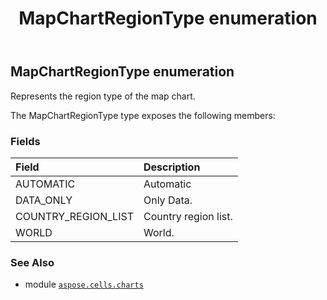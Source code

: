 ﻿---
title: MapChartRegionType enumeration
second_title: Aspose.Cells for Python via .NET API References
description: 
type: docs
weight: 570
url: /aspose.cells.charts/mapchartregiontype/
is_root: false
---

## MapChartRegionType enumeration

Represents the region type of the map chart.



The MapChartRegionType type exposes the following members:

### Fields
| Field | Description |
| :- | :- |
| AUTOMATIC | Automatic |
| DATA_ONLY | Only Data. |
| COUNTRY_REGION_LIST | Country region list. |
| WORLD | World. |



### See Also
* module [`aspose.cells.charts`](..)
